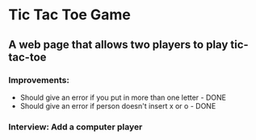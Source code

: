 # Tic Tac Toe Game
## A web page that allows two players to play tic-tac-toe

### Improvements:
* Should give an error if you put in more than one letter - DONE
* Should give an error if person doesn't insert x or o - DONE

### Interview: Add a computer player